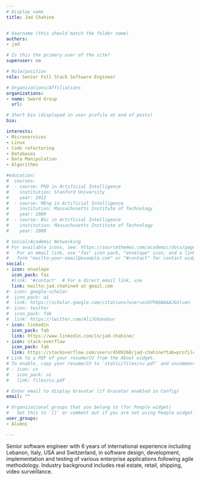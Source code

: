 ```yaml
---
# Display name
title: Jad Chahine


# Username (this should match the folder name)
authors:
- jad

# Is this the primary user of the site?
superuser: no

# Role/position
role: Senior Full Stack Software Engineer

# Organizations/Affiliations
organizations:
- name: Sword Group
  url:

# Short bio (displayed in user profile at end of posts)
bio:

interests:
- Microservices
- Linux   
- Code refactoring
- Databases
- Data Manipulation
- Algorithms

#education:
#  courses:
#  - course: PhD in Artificial Intelligence
#    institution: Stanford University
#    year: 2012
#  - course: MEng in Artificial Intelligence
#    institution: Massachusetts Institute of Technology
#    year: 2009
#  - course: BSc in Artificial Intelligence
#    institution: Massachusetts Institute of Technology
#    year: 2008

# Social/Academic Networking
# For available icons, see: https://sourcethemes.com/academic/docs/page-builder/#icons
#   For an email link, use "fas" icon pack, "envelope" icon, and a link in the
#   form "mailto:your-email@example.com" or "#contact" for contact widget.
social:
- icon: envelope
  icon_pack: fas
  #link: '#contact'  # For a direct email link, use
  link: mailto:jad.chahine4 at gmail.com
#- icon: google-scholar
#  icon_pack: ai
#  link: https://scholar.google.com/citations?user=oiH7PAQAAAAJ&hl=en
#- icon: twitter
#  icon_pack: fab
#  link: https://twitter.com/AliJGhandour
- icon: linkedin
  icon_pack: fab
  link: https://www.linkedin.com/in/jad-chahine/
- icon: stack-overflow
  icon_pack: fab
  link: https://stackoverflow.com/users/4509268/jad-chahine?tab=profile
# Link to a PDF of your resume/CV from the About widget.
# To enable, copy your resume/CV to `static/files/cv.pdf` and uncomment the lines below.
# - icon: cv
#   icon_pack: ai
#   link: files/cv.pdf

# Enter email to display Gravatar (if Gravatar enabled in Config)
email: ""

# Organizational groups that you belong to (for People widget)
#   Set this to `[]` or comment out if you are not using People widget.
user_groups:
- Alumni

---
```

Senior software engineer with 6 years of international experience including Lebanon, Italy, USA and Switzerland, in software design, development, implementation and testing of various enterprise applications following agile methodology. Industry background includes real estate, retail, shipping, video surveillance.